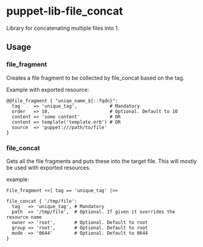 # puppet-lib-file_concat

Library for concatenating multiple files into 1.

## Usage

### file_fragment

Creates a file fragment to be collected by file_concat based on the tag.

Example with exported resource:

    @@file_fragment { "uniqe_name_${::fqdn}":
      tag     => 'unique_tag',            # Mandatory
      order   => 10,                      # Optional. Default to 10
      content => 'some content'           # OR
      content => template('template.erb') # OR
      source  => 'puppet:///path/to/file'
    }

### file_concat

Gets all the file fragments and puts these into the target file.
This will mostly be used with exported resources.

example:
    
    File_fragment <<| tag == 'unique_tag' |>>

    file_concat { '/tmp/file':
      tag   => 'unique_tag', # Mandatory
      path  => '/tmp/file',  # Optional. If given it overrides the resource name
      owner => 'root',       # Optional. Default to root
      group => 'root',       # Optional. Default to root
      mode  => '0644'        # Optional. Default to 0644
    }
